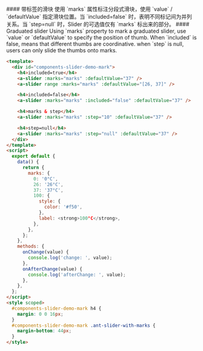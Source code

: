 <cn>
#### 带标签的滑块
使用 `marks` 属性标注分段式滑块，使用 `value` / `defaultValue` 指定滑块位置。当 `included=false` 时，表明不同标记间为并列关系。当 `step=null` 时，Slider 的可选值仅有 `marks` 标出来的部分。
</cn>

<us>
#### Graduated slider
Using `marks` property to mark a graduated slider, use `value` or `defaultValue` to specify the position of thumb.
When `included` is false, means that different thumbs are coordinative.
when `step` is null, users can only slide the thumbs onto marks.
</us>

```html
<template>
  <div id="components-slider-demo-mark">
    <h4>included=true</h4>
    <a-slider :marks="marks" :defaultValue="37" />
    <a-slider range :marks="marks" :defaultValue="[26, 37]" />

    <h4>included=false</h4>
    <a-slider :marks="marks" :included="false" :defaultValue="37" />

    <h4>marks & step</h4>
    <a-slider :marks="marks" :step="10" :defaultValue="37" />

    <h4>step=null</h4>
    <a-slider :marks="marks" :step="null" :defaultValue="37" />
  </div>
</template>
<script>
  export default {
    data() {
      return {
        marks: {
          0: '0°C',
          26: '26°C',
          37: '37°C',
          100: {
            style: {
              color: '#f50',
            },
            label: <strong>100°C</strong>,
          },
        },
      };
    },
    methods: {
      onChange(value) {
        console.log('change: ', value);
      },
      onAfterChange(value) {
        console.log('afterChange: ', value);
      },
    },
  };
</script>
<style scoped>
  #components-slider-demo-mark h4 {
    margin: 0 0 16px;
  }
  #components-slider-demo-mark .ant-slider-with-marks {
    margin-bottom: 44px;
  }
</style>
```
